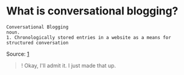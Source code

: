 # What is conversational blogging?

```
Conversational Blogging  
noun.  
1. Chronologically stored entries in a website as a means for structured conversation
```
Source: [1](https://www.youtube.com/watch?v=dQw4w9WgXcQ)  
  
>! Okay, I'll admit it. I just made that up.
